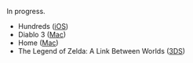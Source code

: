 In progress.

- Hundreds ([iOS](http://playhundreds.com))
- Diablo 3 ([Mac](http://us.battle.net/d3/en/))
- Home ([Mac](http://homehorror.com))
- The Legend of Zelda: A Link Between Worlds ([3DS](http://zelda.com/link-between-worlds/))


